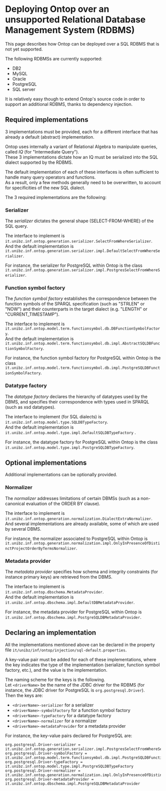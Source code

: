 # Deploying Ontop over an unsupported Relational Database Management System (RDBMS)


This page describes how Ontop can be deployed over a SQL RDBMS that is not yet supported.

The following RDBMSs are currently supported:

* DB2
* MySQL
* Oracle
* PostgreSQL
* SQL server

It is relatively easy though to extend Ontop's source code in order to support an additional RDBMS, thanks to dependency injection.

## Required implementations

3 implementations must be provided, each for a different interface that has already a default (abstract) implementation.

Ontop uses internally a variant of Relational Algebra to manipulate queries, called *IQ* (for "Intermediate Query").  
These 3 implementations dictate how an IQ must be serialized into the SQL dialect supported by the RDBMS.

The default implementation of each of these interfaces is often sufficient to handle many query operators and functions.  
As a result, only a few methods generally need to be overwritten,
to account for specificities of the new SQL dialect. 

The 3 required implementations are the following:

### Serializer

The *serializer* dictates the general shape (SELECT-FROM-WHERE) of the SQL query.  

The interface to implement is `it.unibz.inf.ontop.generation.serializer.SelectFromWhereSerializer`.  
And the default implementation is `it.unibz.inf.ontop.generation.serializer.impl.DefaultSelectFromWhereSerializer`.  

For instance, the serializer for PostgreSQL within Ontop is the class `it.unibz.inf.ontop.generation.serializer.impl.PostgresSelectFromWhereSerializer`.

### Function symbol factory 

The *function symbol factory* establishes the correspondence between the function symbols of the SPARQL specification (such as "STRLEN" or "NOW") and their counterparts in the target dialect (e.g. "LENGTH" or "CURRENT_TIMESTAMP").  

The interface to implement is `it.unibz.inf.ontop.model.term.functionsymbol.db.DBFunctionSymbolFactory`.  
And the default implementation is `it.unibz.inf.ontop.model.term.functionsymbol.db.impl.AbstractSQLDBFunctionSymbolFactory`.  

For instance, the function symbol factory for PostgreSQL within Ontop is the class `it.unibz.inf.ontop.model.term.functionsymbol.db.impl.PostgreSQLDBFunctionSymbolFactory`.

### Datatype factory 

The *datatype factory* declares the hierarchy of datatypes used by the DBMS, and specifies their correspondence with types used in SPARQL (such as xsd datatypes).  

The interface to implement (for SQL dialects) is `it.unibz.inf.ontop.model.type.SQLDBTypeFactory`.  
And the default implementation is `it.unibz.inf.ontop.model.type.impl.DefaultSQLDBTypeFactory` .  

For instance, the datatype factory for PostgreSQL within Ontop is the class `it.unibz.inf.ontop.model.type.impl.PostgreSQLDBTypeFactory`.

## Optional implementations

Additional implementations can be optionally provided.

### Normalizer

The *normalizer* addresses limitations of certain DBMSs (such as a non-canonical evaluation of the ORDER BY clause).  

The interface to implement is `it.unibz.inf.ontop.generation.normalization.DialectExtraNormalizer`.  
And several implementations are already available, some of which are used by several DBMS.  

For instance, the normalizer associated to PostgreSQL within Ontop is `it.unibz.inf.ontop.generation.normalization.impl.OnlyInPresenceOfDistinctProjectOrderByTermsNormalizer`.


### Metadata provider
The *metadata provider* specifies how schema and integrity constraints (for instance primary keys) are retrieved from the DBMS.  

The interface to implement is `it.unibz.inf.ontop.dbschema.MetadataProvider`.  
And the default implementation is `it.unibz.inf.ontop.dbschema.impl.DefaultDBMetadataProvider`.  

For instance, the metadata provider for PostgreSQL within Ontop is `it.unibz.inf.ontop.dbschema.impl.PostgreSQLDBMetadataProvider`.


## Declaring an implementation
All the implementations mentioned above can be declared in the property file
`it/unibz/inf/ontop/injection/sql-default.properties`.

A key-value pair must be added for each of these implementations, where the key indicates the type of the implementation (serializer, function symbol factory, etc.), and the value is the implementation.

The naming scheme for the keys is the following.  
Let `<driverName>` be the name of the JDBC driver for the RDBMS (for instance, the JDBC driver for PostgreSQL is `org.postgresql.Driver`).  
Then the keys are:

* `<driverName>-serializer` for a serializer
* `<driverName>-symbolFactory` for a function symbol factory
* `<driverName>-typeFactory` for a datatype factory
* `<driverName>-normalizer` for a normalizer
* `<driverName>-metadataProvider` for a metadata provider

For instance, the key-value pairs declared for PostgreSQL are:
```
org.postgresql.Driver-serializer = it.unibz.inf.ontop.generation.serializer.impl.PostgresSelectFromWhereSerializer
org.postgresql.Driver-symbolFactory = it.unibz.inf.ontop.model.term.functionsymbol.db.impl.PostgreSQLDBFunctionSymbolFactory
org.postgresql.Driver-typeFactory = it.unibz.inf.ontop.model.type.impl.PostgreSQLDBTypeFactory
org.postgresql.Driver-normalizer = it.unibz.inf.ontop.generation.normalization.impl.OnlyInPresenceOfDistinctProjectOrderByTermsNormalizer
org.postgresql.Driver-metadataProvider = it.unibz.inf.ontop.dbschema.impl.PostgreSQLDBMetadataProvider
```
